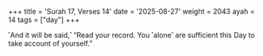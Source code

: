 +++
title = 'Surah 17, Verses 14'
date = '2025-08-27'
weight = 2043
ayah = 14
tags = ["day"]
+++

˹And it will be said,˺ “Read your record. You ˹alone˺ are sufficient this Day to take account of yourself.”